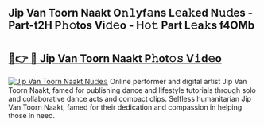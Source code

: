 ## Jip Van Toorn Naakt O𝚗𝚕yf𝚊ns L𝚎a𝚔ed N𝚞𝚍es - Part-t2H P𝚑𝚘tos Vi𝚍𝚎o - H𝚘𝚝 Part L𝚎a𝚔s f4OMb

# <h2><a href="http://kfa7dn.oniu.top/?m=Jip+Van+Toorn+Naakt">🔗👉 🔴 Jip Van Toorn Naakt P𝚑ot𝚘𝚜 V𝚒d𝚎o</a></h2>

[![Jip Van Toorn Naakt Nu𝚍e𝚜](https://i.imgur.com/0qMVB7G.gif)](http://kfa7dn.oniu.top/?m=Jip+Van+Toorn+Naakt)
Online performer and digital artist Jip Van Toorn Naakt, famed for publishing dance and lifestyle tutorials through solo and collaborative dance acts and compact clips. Selfless humanitarian Jip Van Toorn Naakt, famed for their dedication and compassion in helping those in need.  
